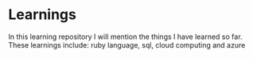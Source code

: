 # Learnings
In this learning repository I will mention the things I have learned so far. These learnings include: ruby language, sql, cloud computing and azure

